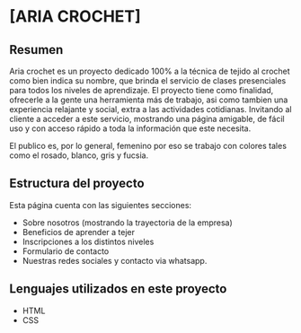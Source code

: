 # [ARIA  CROCHET]

## Resumen
Aria crochet es un proyecto dedicado 100% a la técnica de tejido al crochet como bien indica su nombre,
que brinda el servicio de clases presenciales para todos los niveles de aprendizaje. El proyecto tiene
como finalidad, ofrecerle a la gente una herramienta más de trabajo, asi como tambien una experiencia
relajante y social, extra a las actividades cotidianas. Invitando al cliente a acceder a este servicio,
mostrando una página amigable, de fácil uso y con acceso rápido a toda la información que este necesita.

El publico es, por lo general, femenino por eso se trabajo con colores tales como el rosado, blanco,
gris y fucsia.

## Estructura del proyecto
Esta página cuenta con las siguientes secciones:
- Sobre nosotros (mostrando la trayectoria de la empresa)
- Beneficios de aprender a tejer
- Inscripciones a los distintos niveles
- Formulario de contacto
- Nuestras redes sociales y contacto via whatsapp.

## Lenguajes utilizados en este proyecto
- HTML
- CSS